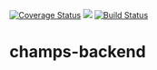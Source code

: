 [![Coverage Status](https://coveralls.io/repos/github/STACK-UP-3/champs-backend/badge.svg?branch=develop)](https://coveralls.io/github/STACK-UP-3/champs-backend?branch=develop) [![](https://img.shields.io/badge/Reviewed_by-Hound-blueviolet.svg)](https://houndci.com) [![Build Status](https://travis-ci.com/STACK-UP-3/champs-backend.svg?branch=develop)](https://travis-ci.com/STACK-UP-3/champs-backend) 

# champs-backend
